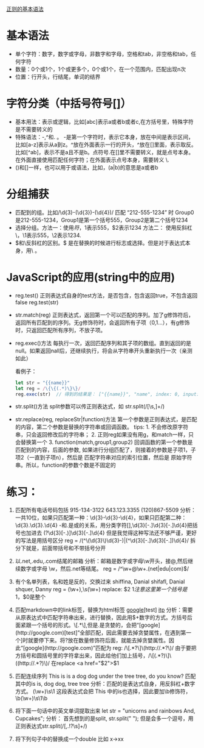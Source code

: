 [正则的基本语法](https://juejin.im/post/5b5db5b8e51d4519155720d2#heading-1)

# 基本语法
+ 单个字符：数字，数字或字母，非数字和字母，空格和tab，非空格和tab，任何字符
+ 数量：0个或1个，1个或更多个，0个或1个，在一个范围内，匹配出现n次
+ 位置：行开头，行结尾，单词的结界

# 字符分类（中括号符号[]）
+ 基本用法：表示或逻辑，比如[abc]表示a或者b或者c,在方括号里，特殊字符是不需要转义的
+ 特殊语法：-,^和. 。 -是第一个字符时，表示它本身，放在中间是表示区间，比如[a-z]表示从a到z。^放在外面表示一行的开头，^放在[]里面，表示取反。比如[^ab]，表示不是a且不是b。点符号.在[]里不需要转义，就是点号本身。在外面直接使用匹配任何字符；在外面表示点号本身，需要转义 \\.
+ ()和[]一样，也可以用于或语法，比如，(a|b)的意思是a或者b

# 分组捕获
+ 匹配到的组。比如/\d{3}-(\d{3})-\(\d{4})/  匹配 “212-555-1234” 时 Group0是212-555-1234，Group1是第一个括号555，Group2是第二个括号1234
+ 选择分组。方法一：使用$符，$1表示555，$2表示1234  方法二： 使用反斜杠\，\1表示555，\2表示1234.
+ $和\反斜杠的区别。$ 是在替换的时候进行标志或选择。但是对于表达式本身，用\ 。

# JavaScript的应用(string中的应用)
+ reg.test() 正则表达式自身的test方法，是否包含，包含返回true，不包含返回false  reg.test(str)

+ str.match(reg) 正则表达式，返回第一个可以匹配的序列。加了g修饰符后，返回所有匹配到的序列。无g修饰符时，会返回所有子项（$0,$1...），有g修饰时，只返回匹配所有序列，不放子项。

+ reg.exec()方法 每执行一次，返回匹配序列和其子项的数组。直到返回的是null。如果返回nall后，还继续执行，将会从字符串开头重新执行一次（亲测如此）

  看例子：

  ```javascript
  let str = "{{name}}"
  let reg = /\{\{(.*)\}\}/
  reg.exec(str)  // 得到的结果是： ["{{name}}", "name", index: 0, input: "{{name}}", groups: undefined]
  ```

  

+ str.split()方法 split参数可以传正则表达式，如 str.split(/[\s,]+/)

+ str.replace(reg, replaceStr|function)方法 第一个参数是正则表达式，是匹配的内容，第二个参数是替换的字符串或回调函数。
  tips: 1. 不会修改原字符串，只会返回修改后的字符串； 2. 正则reg如果没有用g，和match一样，只会替换第一个  3. function(match,group1,group2) 回调函数的第一个参数是匹配到的内容，后面的参数, 如果进行分组匹配了，则接着的参数是子项1，子项2（一直到子项n），然后是 匹配字符串对应的索引位置，然后是 原始字符串。所以，function的参数个数是不固定的

# 练习：
1. 匹配所有电话号码包括 915-134-3122   643.123.3355  (120)867-5509
    分析：一共10位，如果只匹配第一种：\d{3}-\d{3}-\d{4}，如果只匹配第二种：\d{3}.\d{3}.\d{4} -和.是或的关系，用分类字符[],\d{3}[-.]\d{3}[-.]\d{4}把括号也加进去 \(?\d{3}[-.)]\d{3}[-.]\d{4} 但是我觉得这种写法还不够严谨，更好的写法是用括号区分 reg = /(^\\(\d{3}\\)\d{3}-)|(^\d{3}[-.]\d{3}[-.])\d{4}/ 拆分下就是，前面带括号和不带括号分开

2. 以.net,.edu,.com结尾的邮箱
    分析：邮箱是数字或字母\w开头，接@,然后继续数字或字母 \w，然后.net等结尾。 reg = /^\w+@\w+\.(net|edu|com)$/

3. 有个名单列表，名和姓是反的，交换过来
    shiffina, Danial
    shifafl, Danial
    shquer, Danny
    reg = (\w+),\s(\w+)  replace: $2 $1  注意这里第一个括号是$1，$0是整个

4. 匹配markdown中的link标签，替换为html标签
    [google](http://google.com)[test]
    [itp](http://itp.nyu.edu)
    分析：需要从原表达式中匹配字符串出来，进行替换，因此用$+数字的方式。方括号后面紧跟一个括号的形式。\[.*\],但是.是贪婪的，会把“[google](http://google.com)[test]”全部匹配，因此需要去掉贪婪属性，在遇到第一个]时就要停下来。将?放在数量修饰符后面，就能去掉贪婪属性。因此“[google](http://google.com)”匹配为 reg: /\[.*?\]\(http://.*?\)/ 
    由于要把方括号和圆括号里的字符拿出来，因此给他们加上括号，/\[(.*?)\]\((http://.*?)\)/ 在replace <a href="$2">$1</a>

5. 匹配连续序列 
    This is is a dog dog under the tree tree, do you know? 匹配其中的is is, dog dog, tree tree 
    分析：匹配的是表达式自身，用反斜杠+数字方式。 (\w+)\s\1 这段表达式会把 This 中的is也选择，因此要加\b修饰符，\b(\w+)\s\1\b

6. 将下面一句话中的英文单词提取出来   let str = "unicorns and rainbows And, Cupcakes";
    分析： 首先想到的是split, str.split(" "); 但是会多一个逗号，用正则表达式str.split(/[,.!?\s]+/)

7. 将下列句子中的替换成一个double  比如 x->xx
